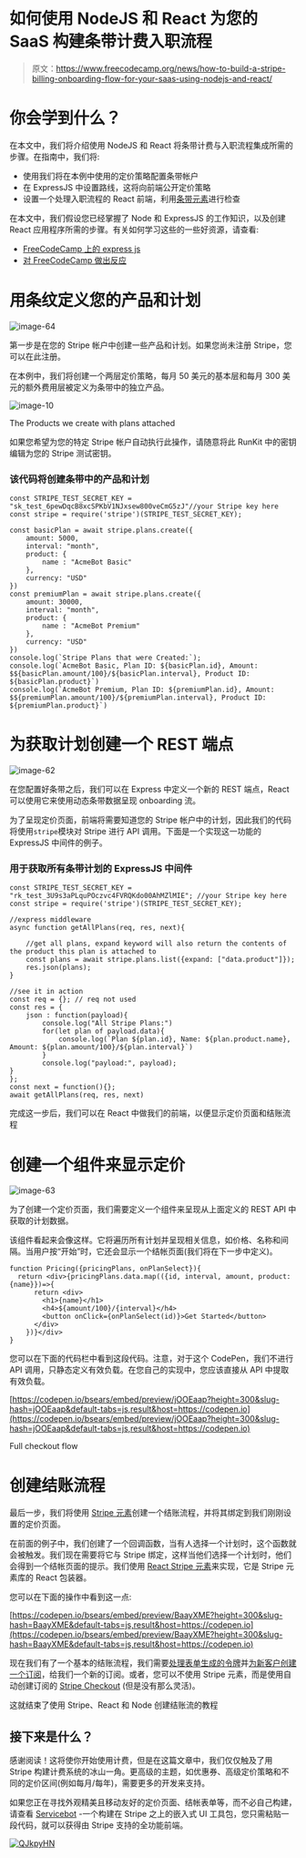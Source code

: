 # 如何使用 NodeJS 和 React 为您的 SaaS 构建条带计费入职流程

> 原文：<https://www.freecodecamp.org/news/how-to-build-a-stripe-billing-onboarding-flow-for-your-saas-using-nodejs-and-react/>

# 你会学到什么？

在本文中，我们将介绍使用 NodeJS 和 React 将条带计费与入职流程集成所需的步骤。在指南中，我们将:

*   使用我们将在本例中使用的定价策略配置条带帐户
*   在 ExpressJS 中设置路线，这将向前端公开定价策略
*   设置一个处理入职流程的 React 前端，利用[条带元素](https://stripe.com/payments/elements)进行检查

在本文中，我们假设您已经掌握了 Node 和 ExpressJS 的工作知识，以及创建 React 应用程序所需的步骤。有关如何学习这些的一些好资源，请查看:

*   [FreeCodeCamp 上的 express js](https://guide.freecodecamp.org/nodejs/express/)
*   [对 FreeCodeCamp 做出反应](https://learn.freecodecamp.org/front-end-libraries/react/)

# 用条纹定义您的产品和计划

![image-64](img/f960edb8980e6d0c9b8b6b6da47c2536.png)

第一步是在您的 Stripe 帐户中创建一些产品和计划。如果您尚未注册 Stripe，您可以在此注册。

在本例中，我们将创建一个两层定价策略，每月 50 美元的基本层和每月 300 美元的额外费用层被定义为条带中的独立产品。

![image-10](img/d1ef89f9644a097d8d009ece2a6f5360.png)

The Products we create with plans attached

如果您希望为您的特定 Stripe 帐户自动执行此操作，请随意将此 RunKit 中的密钥编辑为您的 Stripe 测试密钥。

### 该代码将创建条带中的产品和计划

```
const STRIPE_TEST_SECRET_KEY = "sk_test_6pewDqcB8xcSPKbV1NJxsew800veCmG5zJ"//your Stripe key here
const stripe = require('stripe')(STRIPE_TEST_SECRET_KEY);

const basicPlan = await stripe.plans.create({
    amount: 5000, 
    interval: "month", 
    product: {
        name : "AcmeBot Basic"
    },
    currency: "USD"
})
const premiumPlan = await stripe.plans.create({
    amount: 30000, 
    interval: "month", 
    product: {
        name : "AcmeBot Premium"
    },
    currency: "USD"
})
console.log(`Stripe Plans that were Created:`);
console.log(`AcmeBot Basic, Plan ID: ${basicPlan.id}, Amount: $${basicPlan.amount/100}/${basicPlan.interval}, Product ID: ${basicPlan.product}`)
console.log(`AcmeBot Premium, Plan ID: ${premiumPlan.id}, Amount: $${premiumPlan.amount/100}/${premiumPlan.interval}, Product ID: ${premiumPlan.product}`)

```

# 为获取计划创建一个 REST 端点

![image-62](img/5159ecba8e48fa618a6f9e6e07cb1d80.png)

在您配置好条带之后，我们可以在 Express 中定义一个新的 REST 端点，React 可以使用它来使用动态条带数据呈现 onboarding 流。

为了呈现定价页面，前端将需要知道您的 Stripe 帐户中的计划，因此我们的代码将使用`stripe`模块对 Stripe 进行 API 调用。下面是一个实现这一功能的 ExpressJS 中间件的例子。

### 用于获取所有条带计划的 ExpressJS 中间件

```
const STRIPE_TEST_SECRET_KEY = "rk_test_3U9s3aPLquPOczvc4FVRQKdo00AhMZlMIE"; //your Stripe key here
const stripe = require('stripe')(STRIPE_TEST_SECRET_KEY);

//express middleware
async function getAllPlans(req, res, next){

    //get all plans, expand keyword will also return the contents of the product this plan is attached to
    const plans = await stripe.plans.list({expand: ["data.product"]});
    res.json(plans);
}

//see it in action
const req = {}; // req not used
const res = {
    json : function(payload){
        console.log("All Stripe Plans:")
        for(let plan of payload.data){
            console.log(`Plan ${plan.id}, Name: ${plan.product.name}, Amount: ${plan.amount/100}/${plan.interval}`)
        }
        console.log("payload:", payload);
}
};
const next = function(){};
await getAllPlans(req, res, next)

```

完成这一步后，我们可以在 React 中做我们的前端，以便显示定价页面和结账流程

# 创建一个组件来显示定价

![image-63](img/e87db81049cf2466c3daa7ba1543e05b.png)

为了创建一个定价页面，我们需要定义一个组件来呈现从上面定义的 REST API 中获取的计划数据。

该组件看起来会像这样。它将遍历所有计划并呈现相关信息，如价格、名称和间隔。当用户按“开始”时，它还会显示一个结帐页面(我们将在下一步中定义)。

```
function Pricing({pricingPlans, onPlanSelect}){
  return <div>{pricingPlans.data.map(({id, interval, amount, product: {name}})=>{
      return <div>
        <h1>{name}</h1>
        <h4>${amount/100}/{interval}</h4>
        <button onClick={onPlanSelect(id)}>Get Started</button>
      </div>
    })}</div>
}
```

您可以在下面的代码栏中看到这段代码。注意，对于这个 CodePen，我们不进行 API 调用，只静态定义有效负载。在您自己的实现中，您应该直接从 API 中提取有效负载。

[https://codepen.io/bsears/embed/preview/jOOEaap?height=300&slug-hash=jOOEaap&default-tabs=js,result&host=https://codepen.io](https://codepen.io/bsears/embed/preview/jOOEaap?height=300&slug-hash=jOOEaap&default-tabs=js,result&host=https://codepen.io)

Full checkout flow

# 创建结账流程

最后一步，我们将使用 [Stripe 元素](https://stripe.com/payments/elements)创建一个结账流程，并将其绑定到我们刚刚设置的定价页面。

在前面的例子中，我们创建了一个回调函数，当有人选择一个计划时，这个函数就会被触发。我们现在需要将它与 Stripe 绑定，这样当他们选择一个计划时，他们会得到一个结帐页面的提示。我们使用 [React Stripe 元素](https://github.com/stripe/react-stripe-elements)来实现，它是 Stripe 元素库的 React 包装器。

您可以在下面的操作中看到这一点:

[https://codepen.io/bsears/embed/preview/BaayXME?height=300&slug-hash=BaayXME&default-tabs=js,result&host=https://codepen.io](https://codepen.io/bsears/embed/preview/BaayXME?height=300&slug-hash=BaayXME&default-tabs=js,result&host=https://codepen.io)

现在我们有了一个基本的结账流程，我们需要[处理表单生成的令牌](https://stripe.com/docs/sources/cards)并[为新客户创建一个订阅](https://stripe.com/docs/api/subscriptions/create)，给我们一个新的订阅。或者，您可以不使用 Stripe 元素，而是使用自动创建订阅的 [Stripe Checkout](https://stripe.com/payments/checkout) (但是没有那么灵活)。

这就结束了使用 Stripe、React 和 Node 创建结账流的教程

## 接下来是什么？

感谢阅读！这将使你开始使用计费，但是在这篇文章中，我们仅仅触及了用 Stripe 构建计费系统的冰山一角。更高级的主题，如优惠券、高级定价策略和不同的定价区间(例如每月/每年)，需要更多的开发来支持。

如果您正在寻找外观精美且移动友好的定价页面、结帐表单等，而不必自己构建，请查看 [Servicebot](https://servicebot.io) -一个构建在 Stripe 之上的嵌入式 UI 工具包，您只需粘贴一段代码，就可以获得由 Stripe 支持的全功能前端。

[![QJkpyHN](img/b4dee6c62cd9b68078446db1d3f82bf1.png)](https://servicebot.io)